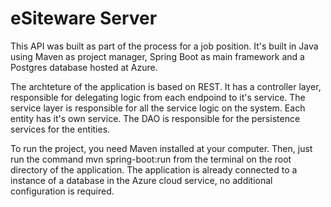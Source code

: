 # eSiteware Server
This API was built as part of the process for a job position. It's built in Java using Maven as project manager, Spring Boot
as main framework and a Postgres database hosted at Azure.

The archteture of the application is based on REST. It has a controller layer, responsible for delegating logic from each endpoind
to it's service.
The service layer is responsible for all the service logic on the system. Each entity has it's own service.
The DAO is responsible for the persistence services for the entities.

To run the project, you need Maven installed at your computer. Then, just run the command mvn spring-boot:run from the terminal
on the root directory of the application. The application is already connected to a instance of a database in the Azure cloud service,
no additional configuration is required.
